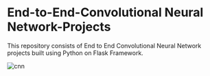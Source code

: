 # End-to-End-Convolutional Neural Network-Projects
This repository consists of End to End Convolutional Neural Network projects built using Python on Flask Framework.
<br> 

![cnn](https://user-images.githubusercontent.com/106606656/211652479-7c912931-50f5-4917-85c7-78554b87420c.jpeg)
